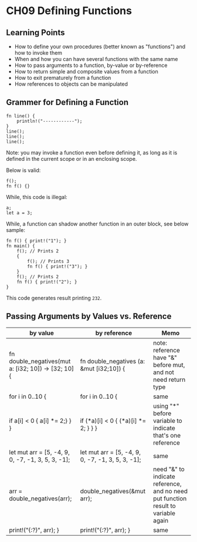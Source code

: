 # CH09 Defining Functions

## Learning Points

- How to define your own procedures (better known as "functions") and how to invoke them
- When and how you can have several functions with the same name
- How to pass arguments to a function, by-value or by-reference
- How to return simple and composite values from a function
- How to exit prematurely from a function
- How references to objects can be manipulated

## Grammer for Defining a Function

```
fn line() {
    println!("------------");
}
line();
line();
line();
```

Note: you may invoke a function even before defining it, as long as it is defined in the current scope or in an enclosing scope.

Below is valid:

```
f();
fn f() {}
```

While, this code is illegal:

```
a;
let a = 3;
```

While, a function can shadow another function in an outer block, see below sample:

```
fn f() { print!("1"); }
fn main() {
    f(); // Prints 2
    {
        f(); // Prints 3
        fn f() { print!("3"); }
    }
    f(); // Prints 2
    fn f() { print!("2"); }
}
```

This code generates result printing `232`.

## Passing Arguments by Values vs. Reference

| by value | by reference | Memo |
| --- | --- | --- |
| fn double_negatives(mut a: [i32; 10]) -> [32; 10] { | fn double_negatives (a: &mut [i32;10]) { | note: reference have "&" before mut, and not need return type |
| for i in 0..10 { | for i in 0..10 { | same |
| if a[i] < 0 { a[i] *= 2;} } } | if (*a)[i] < 0 { (*a)[i] *= 2; } } } | using "*" before variable to indicate that's one reference |
| let mut arr = [5, -4, 9, 0, -7, -1, 3, 5, 3, -1]; | let mut arr = [5, -4, 9, 0, -7, -1, 3, 5, 3, -1]; | same |
| arr = double_negatives(arr); | double_negatives(&mut arr); | need "&" to indicate reference, and no need put function result to variable again |
| print!("{:?}", arr); } | print!("{:?}", arr); } | same |

